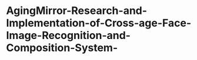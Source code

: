 # AgingMirror-Research-and-Implementation-of-Cross-age-Face-Image-Recognition-and-Composition-System-